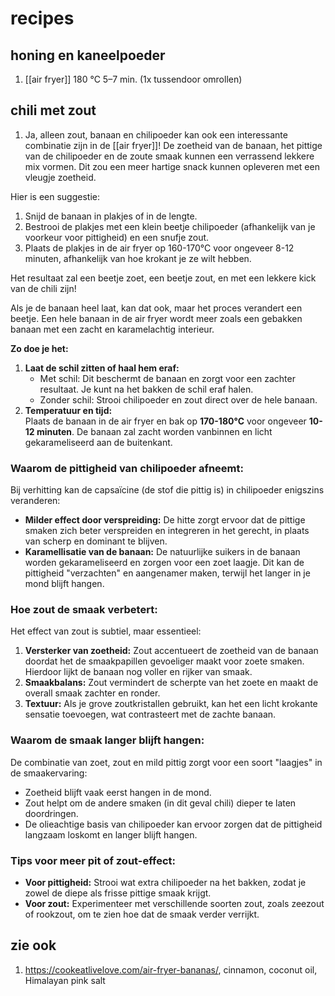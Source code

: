 # recipes
## honing en kaneelpoeder
1. [[air fryer]] 180 °C 5–7 min. (1x tussendoor omrollen)

## chili met zout
1. Ja, alleen zout, banaan en chilipoeder kan ook een interessante combinatie zijn in de [[air fryer]]! De zoetheid van de banaan, het pittige van de chilipoeder en de zoute smaak kunnen een verrassend lekkere mix vormen. Dit zou een meer hartige snack kunnen opleveren met een vleugje zoetheid.

Hier is een suggestie:

1. Snijd de banaan in plakjes of in de lengte.
2. Bestrooi de plakjes met een klein beetje chilipoeder (afhankelijk van je voorkeur voor pittigheid) en een snufje zout.
3. Plaats de plakjes in de air fryer op 160-170°C voor ongeveer 8-12 minuten, afhankelijk van hoe krokant je ze wilt hebben.

Het resultaat zal een beetje zoet, een beetje zout, en met een lekkere kick van de chili zijn!

Als je de banaan heel laat, kan dat ook, maar het proces verandert een beetje. Een hele banaan in de air fryer wordt meer zoals een gebakken banaan met een zacht en karamelachtig interieur.

**Zo doe je het:**
1. **Laat de schil zitten of haal hem eraf:**
    - Met schil: Dit beschermt de banaan en zorgt voor een zachter resultaat. Je kunt na het bakken de schil eraf halen.
    - Zonder schil: Strooi chilipoeder en zout direct over de hele banaan.
2. **Temperatuur en tijd:**  
    Plaats de banaan in de air fryer en bak op **170-180°C** voor ongeveer **10-12 minuten**. De banaan zal zacht worden vanbinnen en licht gekarameliseerd aan de buitenkant.

### **Waarom de pittigheid van chilipoeder afneemt:**
Bij verhitting kan de capsaïcine (de stof die pittig is) in chilipoeder enigszins veranderen:

- **Milder effect door verspreiding:** De hitte zorgt ervoor dat de pittige smaken zich beter verspreiden en integreren in het gerecht, in plaats van scherp en dominant te blijven.
- **Karamellisatie van de banaan:** De natuurlijke suikers in de banaan worden gekarameliseerd en zorgen voor een zoet laagje. Dit kan de pittigheid "verzachten" en aangenamer maken, terwijl het langer in je mond blijft hangen.

### **Hoe zout de smaak verbetert:**
Het effect van zout is subtiel, maar essentieel:

1. **Versterker van zoetheid:** Zout accentueert de zoetheid van de banaan doordat het de smaakpapillen gevoeliger maakt voor zoete smaken. Hierdoor lijkt de banaan nog voller en rijker van smaak.
2. **Smaakbalans:** Zout vermindert de scherpte van het zoete en maakt de overall smaak zachter en ronder.
3. **Textuur:** Als je grove zoutkristallen gebruikt, kan het een licht krokante sensatie toevoegen, wat contrasteert met de zachte banaan.

### **Waarom de smaak langer blijft hangen:**
De combinatie van zoet, zout en mild pittig zorgt voor een soort "laagjes" in de smaakervaring:

- Zoetheid blijft vaak eerst hangen in de mond.
- Zout helpt om de andere smaken (in dit geval chili) dieper te laten doordringen.
- De olieachtige basis van chilipoeder kan ervoor zorgen dat de pittigheid langzaam loskomt en langer blijft hangen.

### **Tips voor meer pit of zout-effect:**
- **Voor pittigheid:** Strooi wat extra chilipoeder na het bakken, zodat je zowel de diepe als frisse pittige smaak krijgt.
- **Voor zout:** Experimenteer met verschillende soorten zout, zoals zeezout of rookzout, om te zien hoe dat de smaak verder verrijkt.

## zie ook
1. https://cookeatlivelove.com/air-fryer-bananas/, cinnamon, coconut oil, Himalayan pink salt